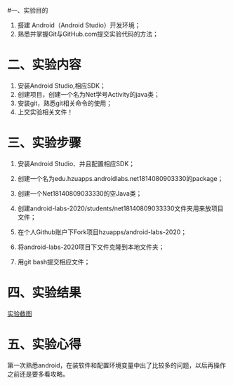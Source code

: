 #一、实验目的
1. 搭建 Android（Android Studio）开发环境；
2. 熟悉并掌握Git与GitHub.com提交实验代码的方法；

# 二、实验内容

1. 安装Android Studio,相应SDK；
2. 创建项目，创建一个名为Net学号Activity的java类；
3. 安装git，熟悉git相关命令的使用；
4. 上交实验相关文件！

# 三、实验步骤

1. 安装Android Studio、并且配置相应SDK；

2. 创建一个名为edu.hzuapps.androidlabs.net1814080903330的package；

3. 创建一个Net18140809033330的空Java类；

4. 创建android-labs-2020/students/net18140809033330文件夹用来放项目文件；

5. 在个人Github账户下Fork项目hzuapps/android-labs-2020；

6. 将android-labs-2020项目下文件克隆到本地文件夹；

7. 用git bash提交相应文件；

# 四、实验结果

 [实验截图](github.com/Heheheheyirong/android-labs-2020/blob/master/students/net1814080903330/net1814080903330.jpg)

# 五、实验心得

第一次熟悉android，在装软件和配置环境变量中出了比较多的问题，以后再操作之前还是要多看攻略。

